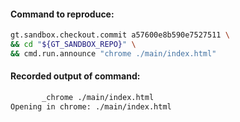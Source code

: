 

#### Command to reproduce:
```bash
gt.sandbox.checkout.commit a57600e8b590e7527511 \
&& cd "${GT_SANDBOX_REPO}" \
&& cmd.run.announce "chrome ./main/index.html"
```

#### Recorded output of command:
```txt
       _chrome ./main/index.html
Opening in chrome: ./main/index.html
```
